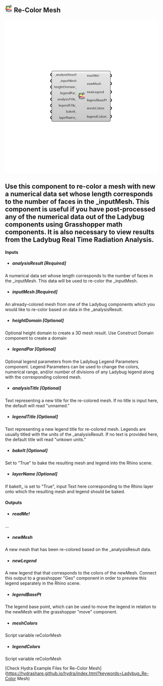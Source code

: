 ## ![](../../images/icons/Re-Color_Mesh.png) Re-Color Mesh

![](../../images/components/Re-Color_Mesh.png)

Use this component to re-color a mesh with new a numerical data set whose length corresponds to the number of faces in the _inputMesh.
 This component is useful if you have post-processed any of the numerical data out of the Ladybug components using Grasshopper math components.
 It is also necessary to view results from the Ladybug Real Time Radiation Analysis.
 -
 

#### Inputs
* ##### analysisResult [Required]
A numerical data set whose length corresponds to the number of faces in the _inputMesh.  This data will be used to re-color the _inputMesh.
* ##### inputMesh [Required]
An already-colored mesh from one of the Ladybug components which you would like to re-color based on data in the _analysisResult.
* ##### heightDomain [Optional]
Optional height domain to create a 3D mesh result. Use Construct Domain component to create a domain
* ##### legendPar [Optional]
Optional legend parameters from the Ladybug Legend Parameters component.  Legend Parameters can be used to change the colors, numerical range, and/or number of divisions of any Ladybug legend along with the corresponding colored mesh.
* ##### analysisTitle [Optional]
Text representing a new title for the re-colored mesh.  If no title is input here, the default will read "unnamed."
* ##### legendTitle [Optional]
Text representing a new legend title for re-colored mesh. Legends are usually titled with the units of the _analysisResult.  If no text is provided here, the default title will read "unkown units."
* ##### bakeIt [Optional]
Set to "True" to bake the resulting mesh and legend into the Rhino scene.
* ##### layerName [Optional]
If bakeIt_ is set to "True", input Text here corresponding to the Rhino layer onto which the resulting mesh and legend should be baked.

#### Outputs
* ##### readMe!
...
* ##### newMesh
A new mesh that has been re-colored based on the _analysisResult data.
* ##### newLegend
A new legend that that corresponds to the colors of the newMesh. Connect this output to a grasshopper "Geo" component in order to preview this legend separately in the Rhino scene.  
* ##### legendBasePt
The legend base point, which can be used to move the legend in relation to the newMesh with the grasshopper "move" component.
* ##### meshColors
Script variable reColorMesh
* ##### legendColors
Script variable reColorMesh


[Check Hydra Example Files for Re-Color Mesh](https://hydrashare.github.io/hydra/index.html?keywords=Ladybug_Re-Color Mesh)